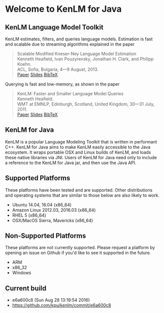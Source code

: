 # Welcome to KenLM for Java

## KenLM Language Model Toolkit

KenLM estimates, filters, and queries language models. Estimation is fast and scalable due to streaming algorithms explained in the paper

> Scalable Modified Kneser-Ney Language Model Estimation  
> Kenneth Heafield, Ivan Pouzyrevsky, Jonathan H. Clark, and Philipp Koehn.  
> ACL, Sofia, Bulgaria, 4—9 August, 2013.  
> [Paper](http://kheafield.com/professional/edinburgh/estimate_paper.pdf) [Slides](http://kheafield.com/professional/edinburgh/estimate_talk.pdf) [BibTeX](http://kheafield.com/professional/bib/Heafield-estimate.bib)

Querying is fast and low-memory, as shown in the paper

> KenLM: Faster and Smaller Language Model Queries  
> Kenneth Heafield.   
> WMT at EMNLP, Edinburgh, Scotland, United Kingdom, 30—31 July, 2011.   
> [Paper](http://kheafield.com/professional/avenue/kenlm.pdf) [Slides](http://kheafield.com/professional/avenue/kenlm_talk.pdf) [BibTeX](http://kheafield.com/professional/bib/Heafield-kenlm.bib)

## KenLM for Java

KenLM is a popular Language Modeling Toolkit that is written in performant C++.  KenLM for Java aims to make KenLM easily accessible to the Java ecosystem.  It wraps portable OSX and Linux builds of KenLM, and loads these native libraries via JNI.  Users of KenLM for Java need only to include a reference to the KenLM for Java jar, and then use the Java API.

## Supported Platforms

These platforms have been tested and are supported.  Other distributions and operating systems that are similar to those below are also likely to work.

- Ubuntu 14.04, 16.04 (x86_64)
- Amazon Linux 2012.03, 2016.03 (x86_64)
- RHEL 5 (x86_64)
- OSX/MacOS Sierra, Mavericks (x86_64)

## Non-Supported Platforms

These platforms are not currently supported.  Please request a platform by opening an issue on Github if you'd like to see it supported in the future.

- ARM
- x86_32
- Windows

## Current build 
- e6a600c8 (Sun Aug 28 13:19:54 2016)
- https://github.com/kpu/kenlm/commit/e6a600c8